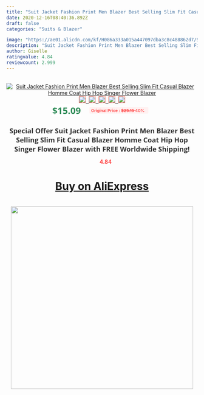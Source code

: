 ```yaml
---
title: "Suit Jacket Fashion Print Men Blazer Best Selling Slim Fit Casual Blazer Homme Coat Hip Hop Singer Flower Blazer"
date: 2020-12-16T08:40:36.892Z
draft: false
categories: "Suits & Blazer"

image: "https://ae01.alicdn.com/kf/H086a333a015a447097dba3c8c488862d7/Suit-Jacket-Fashion-Print-Men-Blazer-Best-Selling-Slim-Fit-Casual-Blazer-Homme-Coat-Hip-Hop.jpg"
description: "Suit Jacket Fashion Print Men Blazer Best Selling Slim Fit Casual Blazer Homme Coat Hip Hop Singer Flower Blazer"
author: Giselle
ratingvalue: 4.84
reviewcount: 2.999
---
```

<br>
<div style="text-align: center;">
<a href="https://s.click.aliexpress.com/e/_A8UF3R" target="_blank" rel="nofollow noopener noreferrer"><img alt="Suit Jacket Fashion Print Men Blazer Best Selling Slim Fit Casual Blazer Homme Coat Hip Hop Singer Flower Blazer" class="magnifier-image" src="https://ae01.alicdn.com/kf/H086a333a015a447097dba3c8c488862d7/Suit-Jacket-Fashion-Print-Men-Blazer-Best-Selling-Slim-Fit-Casual-Blazer-Homme-Coat-Hip-Hop.jpg_640x640.jpg">
<br>
<img style="border:1px solid salmon" src="https://ae01.alicdn.com/kf/H086a333a015a447097dba3c8c488862d7/Suit-Jacket-Fashion-Print-Men-Blazer-Best-Selling-Slim-Fit-Casual-Blazer-Homme-Coat-Hip-Hop.jpg_120x120.jpg">&nbsp;&nbsp;<img style="border:1px solid salmon" src="https://ae01.alicdn.com/kf/H04a952a869244d8490076999321fc17bN/Suit-Jacket-Fashion-Print-Men-Blazer-Best-Selling-Slim-Fit-Casual-Blazer-Homme-Coat-Hip-Hop.jpg_120x120.jpg">&nbsp;&nbsp;<img style="border:1px solid salmon" src="https://ae01.alicdn.com/kf/Hd8ee1a4f9f314bf8be07aa9171c2351cs/Suit-Jacket-Fashion-Print-Men-Blazer-Best-Selling-Slim-Fit-Casual-Blazer-Homme-Coat-Hip-Hop.jpg_120x120.jpg">&nbsp;&nbsp;<img style="border:1px solid salmon" src="https://ae01.alicdn.com/kf/H1992e2b543b6401a9afabcf2f7863bf6R/Suit-Jacket-Fashion-Print-Men-Blazer-Best-Selling-Slim-Fit-Casual-Blazer-Homme-Coat-Hip-Hop.jpg_120x120.jpg">&nbsp;&nbsp;<img style="border:1px solid salmon" src="https://ae01.alicdn.com/kf/H794763ff3805457c985fff3c9a5b9969B/Suit-Jacket-Fashion-Print-Men-Blazer-Best-Selling-Slim-Fit-Casual-Blazer-Homme-Coat-Hip-Hop.jpg_120x120.jpg"></a></div><br0>
<div style="text-align: center;"><span style="background-color: white; border: 0px; box-sizing: border-box; color: seagreen; display: inline-block; font-family: &quot;open sans&quot; , &quot;arial&quot; , &quot;helvetica&quot; , sans-serif , &quot;heiti&quot;; font-size: 24px; font-stretch: inherit; font-weight: 700; line-height: inherit; margin: 0px 10px 0px 0px; padding: 0px; vertical-align: middle;">$15.09 </span>
<span style="background: rgb(255 , 241 , 241); border-radius: 3px; border: 0px; box-sizing: border-box; color: #ff4747; display: inline-block; font-family: inherit; font-size: 12px; font-stretch: inherit; font-style: inherit; font-variant: inherit; font-weight: 600; line-height: inherit; margin: 0px; padding: 2px 5px; transform: scale(0.9); vertical-align: middle;">Original Price : <b style="text-decoration: line-through;">$25.15 </b> 40%&nbsp;&nbsp;</span></div>
<h1 style="color: #333333; display: inline-block; font-family: &quot;open sans&quot; , &quot;arial&quot; , &quot;helvetica&quot; , sans-serif , &quot;heiti&quot;; font-size: 18px; font-stretch: inherit; font-weight: 700; text-align: center;">Special Offer Suit Jacket Fashion Print Men Blazer Best Selling Slim Fit Casual Blazer Homme Coat Hip Hop Singer Flower Blazer with FREE Worldwide Shipping!</h1>
<div style="color: #ff4747; text-align: center;">
<img src="https://4.bp.blogspot.com/-M0ZcTcb-5uY/XleCXlxnR4I/AAAAAAAAAEc/OrjgMkXV1oMQFaCRZj5HQwOCBcu3w1FegCPcBGAYYCw/s1600/star.png" style="height: 15px;">&nbsp;<b>4.84</b></div>
<div class="button_cont" align="center"><a class="buynow_a" href="https://s.click.aliexpress.com/e/_A8UF3R" target="_blank" rel="nofollow noopener noreferrer"><H1>Buy on AliExpress</H1></a></div><br>
<div class="separator" style="clear: both; text-align: center;">
<img src="https://lh3.googleusercontent.com/-pTy5HemUv9M/XlePHvY0dAI/AAAAAAAAAE4/0nX5iRUoIWY8eMW9Dpxeirr157OZliDIgCLcBGAsYHQ/s1600/badge.gif" width="480">
</div>
